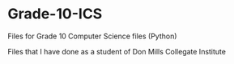 # Grade-10-ICS
Files for Grade 10 Computer Science files (Python)

Files that I have done as a student of Don Mills Collegate Institute
